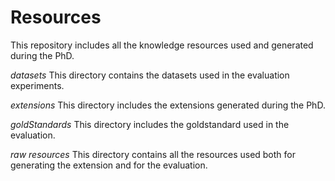 # Resources

This repository includes all the knowledge resources used and generated during the PhD.

*datasets* This directory contains the datasets used in the evaluation experiments.

*extensions* This directory includes the extensions generated during the PhD.

*goldStandards* This directory includes the goldstandard used in the evaluation.

*raw resources* This directory contains all the resources used both for generating the extension and for the evaluation.
